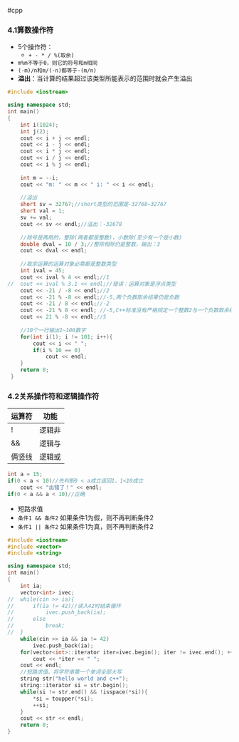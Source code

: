 #cpp 
### 4.1算数操作符
- 5个操作符：
	- `+ - * / %(取余)`
- `m%m不等于0，则它的符号和m相同` 
- `(-m)/n和m/(-n)都等于-(m/n)` 
- **溢出**：当计算的结果超过该类型所能表示的范围时就会产生溢出
```cpp
#include <iostream>

using namespace std;
int main()
{
	int i(1024);
	int j(2);
	cout << i + j << endl;
	cout << i - j << endl;
	cout << i * j << endl;
	cout << i / j << endl;
	cout << i % j << endl;
	
	int m = --i;
	cout << "m: " << m << " i: " << i << endl;
	
	//溢出
	short sv = 32767;//short类型的范围是-32768~32767
	short val = 1;
	sv += val;
	cout << sv << endl;//溢出：-32678 
	
	//除号是两用的，整除(两者都是整数)，小数除(至少有一个是小数) 
	double dval = 10 / 3;//整除相除仍是整数，输出：3 
	cout << dval << endl; 
	
	//取余运算的运算对象必需都是整数类型 
	int ival = 45;
	cout << ival % 4 << endl;//1
//	cout << ival % 3.1 << endl;//错误：运算对象是浮点类型
	cout << -21 / -8 << endl;//2
	cout << -21 % -8 << endl;//-5,两个负数取余结果仍是负数 
	cout << -21 / 8 << endl;//-2
	cout << -21 % 8 << endl; //-5,C++标准没有严格规定一个整数2与一个负数取余结果 
	cout << 21 % -8 << endl;//5
	
	//10个一行输出1~100数字
	for(int i(1); i != 101; i++){
		cout << i << " ";
		if(i % 10 == 0)
			cout << endl;
	} 
	return 0;
 } 
```
### 4.2关系操作符和逻辑操作符
| 运算符 | 功能   |
| ------ | ------ |
| !      | 逻辑非 |
| &&     | 逻辑与 |
| 俩竖线  | 逻辑或 |
```cpp
int a = 15;
if(0 < a < 10)//先判断0 < a成立返回1，1<10成立
	cout << "出错了！" << endl;
if(0 < a && a < 10)//正确
```
- 短路求值
- `条件1 && 条件2` 如果条件1为假，则不再判断条件2
- `条件1 || 条件2` 如果条件1为真，则不再判断条件2
```cpp
#include <iostream>
#include <vector>
#include <string>

using namespace std;
int main()
{
	int ia;
	vector<int> ivec;
//	while(cin >> ia){
//		if(ia != 42)//读入42时结束循环 
//			ivec.push_back(ia);
//		else 
//			break;
//	}
	while(cin >> ia && ia != 42)
		ivec.push_back(ia); 
	for(vector<int>::iterator iter=ivec.begin(); iter != ivec.end(); ++iter)
		cout << *iter << " ";
	cout << endl;	
	//短路求值，将字符串第一个单词全部大写
	string str("hello world and c++");
	string::iterator si = str.begin();
	while(si != str.end() && !isspace(*si)){
		*si = toupper(*si);	
		++si;
	}
	cout << str << endl;
	return 0;
}
```